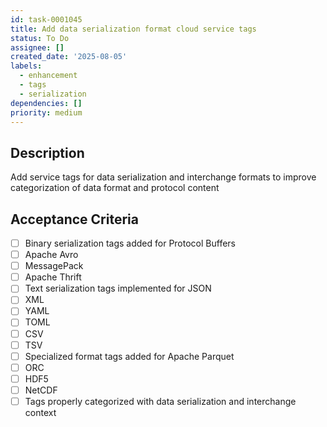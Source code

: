 ```yaml
---
id: task-0001045
title: Add data serialization format cloud service tags
status: To Do
assignee: []
created_date: '2025-08-05'
labels:
  - enhancement
  - tags
  - serialization
dependencies: []
priority: medium
---
```


## Description

Add service tags for data serialization and interchange formats to improve categorization of data format and protocol content

## Acceptance Criteria

- [ ] Binary serialization tags added for Protocol Buffers
- [ ] Apache Avro
- [ ] MessagePack
- [ ] Apache Thrift
- [ ] Text serialization tags implemented for JSON
- [ ] XML
- [ ] YAML
- [ ] TOML
- [ ] CSV
- [ ] TSV
- [ ] Specialized format tags added for Apache Parquet
- [ ] ORC
- [ ] HDF5
- [ ] NetCDF
- [ ] Tags properly categorized with data serialization and interchange context
